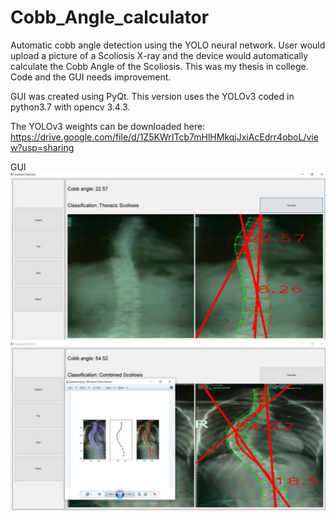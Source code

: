 # Cobb_Angle_calculator
Automatic cobb angle detection using the YOLO neural network. User would upload a picture of a Scoliosis X-ray and the device would automatically calculate the Cobb Angle of the Scoliosis.
This was my thesis in college. Code and the GUI needs improvement.



GUI was created using PyQt.
This version uses the YOLOv3 coded in python3.7 with opencv 3.4.3.



The YOLOv3 weights can be downloaded here:
https://drive.google.com/file/d/1Z5KWrITcb7mHlHMkqjJxiAcEdrr4oboL/view?usp=sharing




GUI
![alt text](https://github.com/cyrillelanchua/Cobb_Angle_calculator/blob/main/Documentation/Sample%201.JPG)
![alt text](https://github.com/cyrillelanchua/Cobb_Angle_calculator/blob/main/Documentation/Sample%202.JPG)
